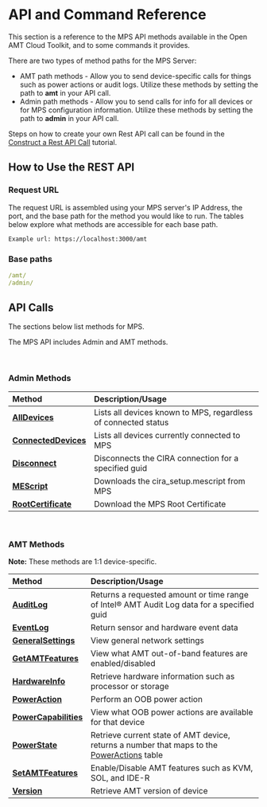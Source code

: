 # API and Command Reference

This section is a reference to the MPS API methods available in the Open AMT Cloud Toolkit, and to some commands it provides. 

There are two types of method paths for the MPS Server:

- AMT path methods - Allow you to send device-specific calls for things such as power actions or audit logs. Utilize these methods by setting the path to **amt** in your API call.
- Admin path methods - Allow you to send calls for info for all devices or for MPS configuration information. Utilize these methods by setting the path to **admin** in your API call.

Steps on how to create your own Rest API call can be found in the [Construct a Rest API Call](../Tutorials/apiTutorial.md) tutorial.

## How to Use the REST API

### Request URL

The request URL is assembled using your MPS server's IP Address, the port, and the base path for the method you would like to run. The tables below explore what methods are accessible for each base path.

```
Example url: https://localhost:3000/amt
```

### Base paths

``` yaml
/amt/
/admin/
```

## API Calls

The sections below list methods for MPS. 

The MPS API includes Admin and AMT methods.

<br>

### Admin Methods
  
   | Method       |  Description/Usage |
   | :----------- | :------------------------ |
   | **[AllDevices](./MPSmethods/alldevices.md)** | Lists all devices known to MPS, regardless of connected status |
   | **[ConnectedDevices](./MPSmethods/connecteddevices.md)** | Lists all devices currently connected to MPS |
   | **[Disconnect](./MPSmethods/disconnect.md)** | Disconnects the CIRA connection for a specified guid |
   | **[MEScript](./MPSmethods/mescript.md)** | Downloads the cira_setup.mescript from MPS |
   | **[RootCertificate](./MPSmethods/rootcertificate.md)** | Download the MPS Root Certificate |

<br>

### AMT Methods

**Note:** These methods are 1:1 device-specific.

   | Method       |  Description/Usage |
   | :----------- | :------------------------ |   
   | **[AuditLog](./MPSmethods/auditlog.md)** | Returns a requested amount or time range of Intel® AMT Audit Log data for a specified guid |
   | **[EventLog](./MPSmethods/eventlog.md)** | Return sensor and hardware event data |
   | **[GeneralSettings](./MPSmethods/generalsettings.md)** | View general network settings |
   | **[GetAMTFeatures](./MPSmethods/getamtfeatures.md)** | View what AMT out-of-band features are enabled/disabled |
   | **[HardwareInfo](./MPSmethods/hardwareinfo.md)** | Retrieve hardware information such as processor or storage  |
   | **[PowerAction](./MPSmethods/poweraction.md)** | Perform an OOB power action |
   | **[PowerCapabilities](./MPSmethods/powercapabilities.md)** | View what OOB power actions are available for that device |
   | **[PowerState](./MPSmethods/powerstate.md)** | Retrieve current state of AMT device, returns a number that maps to the [PowerActions](./MPSmethods/poweraction.md) table |
   | **[SetAMTFeatures](./MPSmethods/setamtfeatures.md)** | Enable/Disable AMT features such as KVM, SOL, and IDE-R |
   | **[Version](./MPSmethods/version.md)** | Retrieve AMT version of device |
 